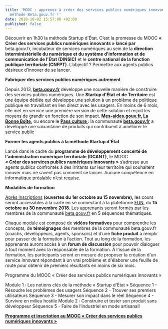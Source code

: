 ```yaml
---
title: 'MOOC : apprenez à créer des services publics numériques innovants selon la
  méthode Beta.gouv.fr !'
date: 2018-10-02 15:57:00 +02:00
published: false
---
```


Découvrir en 1h30 la méthode Startup d'État. C’est la promesse du MOOC **« Créer des services publics numériques innovants » lancé par** beta.gouv.fr, incubateur de services numériques au sein de la **direction interministérielle du numérique et du système d'information et de communication de l'État (DINSIC)** et le **centre national de la fonction publique territoriale (CNFPT)**. L’objectif ? Permettre aux agents publics désireux d’innover de se lancer.

**Fabriquer des services publics numériques autrement**

Depuis 2013, **[beta.gouv.fr](https://beta.gouv.fr/)** développe une nouvelle manière de construire des services publics numériques. Une **Startup d'État** **et de Territoire** est une équipe dédiée qui développe une solution à un problème de politique publique en travaillant en lien direct avec les usagers. En moins de 6 mois, elle met en service une première version de cette solution et reçoit les moyens de grandir en fonction de son impact. **[Mes-aides.gouv.fr](https://mes-aides.gouv.fr/), [La Bonne Boîte](https://labonneboite.pole-emploi.fr/),** ou encore le **[Pass culture ](https://pass.culture.fr/)**: la communauté **[beta.gouv.fr](https://beta.gouv.fr/)** a développé une soixantaine de produits qui contribuent à améliorer le service public

**Former les agents publics à la méthode Startup d'État**

Lancé dans le cadre du **programme de développement concerté de l'administration numérique territoriale (DCANT),** le MOOC \
**« Créer des services publics numériques innovants »** s’adresse aux agents publics confrontés à des irritants sur leur territoire qui souhaitent innover mais ne savent pas comment se lancer. Aucune compétence en informatique préalable n’est requise.

**Modalités de formation**

[Après inscriptions](https://www.fun-mooc.fr/courses/course-v1:CNFPT\+87027\+session01/about) **(ouvertes du 1er octobre au 15 novembre),** les cours seront accessibles à la carte en se connectant à la plateforme [FUN](https://www.fun-mooc.fr/), du **15 octobre au 30 novembre 2018**. Les apprenants seront formés par les membres de la communauté [beta.gouv.fr](https://beta.gouv.fr/) en 5 séquences thématiques.

Chaque module est composé de **vidéos formatives** pour comprendre les concepts, de **témoignages** des membres de la communauté beta.gouv.fr (coachs, développeurs, agents, sponsors) et d’une **fiche produit** à remplir pour passer de la formation à l’action. Tout au long de la formation, les apprenants auront accès à un **forum de discussion** pour pouvoir dialoguer à tout moment avec la responsable de la formation. À l'issue de la formation, les participants seront en mesure de proposer la création d'un service innovant répondant à un vrai problème et d'élaborer une feuille de route pour obtenir de premiers résultants en moins de six mois.

Programme du MOOC « Créer des services publics numériques innovants »

Module 1 : Les notions clés de la méthode « Startup d'État »
Séquence 1 - Résoudre les problèmes des usagers
Séquence 2 - Trouver ses premiers utilisateurs
Séquence 3 - Mesurer son impact dans le réel
Séquence 4 - Survivre en milieu hostile
Module 2 : Construire et tester son produit sans développeur
Séquence 5 - Faire de l’industriel en mode artisanal!

**[Programme et inscription au MOOC « Créer des services publics numériques innovants »](https://www.fun-mooc.fr/courses/course-v1:CNFPT\+87027\+session01/about)**